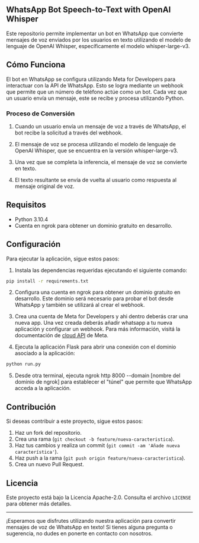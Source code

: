 ## WhatsApp Bot Speech-to-Text with OpenAI Whisper

Este repositorio permite implementar un bot en WhatsApp que convierte mensajes de voz enviados por los usuarios en texto utilizando el modelo de lenguaje de OpenAI Whisper, específicamente el modelo whisper-large-v3.

## Cómo Funciona

El bot en WhatsApp se configura utilizando Meta for Developers para interactuar con la API de WhatsApp. Esto se logra mediante un webhook que permite que un número de teléfono actúe como un bot. Cada vez que un usuario envía un mensaje, este se recibe y procesa utilizando Python.

### Proceso de Conversión

1. Cuando un usuario envía un mensaje de voz a través de WhatsApp, el bot recibe la solicitud a través del webhook.

2. El mensaje de voz se procesa utilizando el modelo de lenguaje de OpenAI Whisper, que se encuentra en la versión whisper-large-v3.

3. Una vez que se completa la inferencia, el mensaje de voz se convierte en texto.

4. El texto resultante se envía de vuelta al usuario como respuesta al mensaje original de voz.

## Requisitos

- Python 3.10.4
- Cuenta en ngrok para obtener un dominio gratuito en desarrollo.

## Configuración

Para ejecutar la aplicación, sigue estos pasos:

1. Instala las dependencias requeridas ejecutando el siguiente comando:

```bash
pip install -r requirements.txt
```

2. Configura una cuenta en ngrok para obtener un dominio gratuito en desarrollo. Este dominio será necesario para probar el bot desde WhatsApp y también se utilizará al crear el webhook.

3. Crea una cuenta de Meta for Developers y ahi dentro deberás crar una nueva app. Una vez creada deberás añadir whatsapp a tu nueva aplicación y configurar un webhook. Para más información, visitá la documentación de [cloud API]([https://github.com/](https://developers.facebook.com/docs/whatsapp/cloud-api/get-started)) de Meta.

4. Ejecuta la aplicación Flask para abrir una conexión con el dominio asociado a la aplicación:

```bash
python run.py
```

5. Desde otra terminal, ejecuta ngrok http 8000 --domain [nombre del dominio de ngrok] para establecer el "túnel" que permite que WhatsApp acceda a la aplicación.

## Contribución

Si deseas contribuir a este proyecto, sigue estos pasos:

1. Haz un fork del repositorio.
2. Crea una rama (`git checkout -b feature/nueva-caracteristica`).
3. Haz tus cambios y realiza un commit (`git commit -am 'Añade nueva característica'`).
4. Haz push a la rama (`git push origin feature/nueva-caracteristica`).
5. Crea un nuevo Pull Request.

## Licencia

Este proyecto está bajo la Licencia Apache-2.0. Consulta el archivo `LICENSE` para obtener más detalles.

---

¡Esperamos que disfrutes utilizando nuestra aplicación para convertir mensajes de voz de WhatsApp en texto! Si tienes alguna pregunta o sugerencia, no dudes en ponerte en contacto con nosotros.
